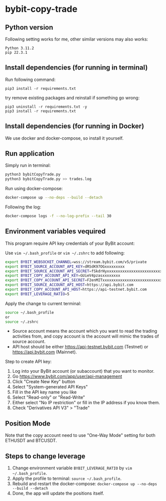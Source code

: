 # bybit-copy-trade

## Python version
Following setting works for me, other similar versions may also works:
```
Python 3.11.2
pip 22.3.1
```

## Install dependencies (for running in terminal)

Run following command:
```
pip3 install -r requirements.txt
```

try remove existing packages and reinstall if something go wrong:
```
pip3 uninstall -r requirements.txt -y
pip3 install -r requirements.txt
```

## Install dependencies (for running in Docker)

We use docker and docker-compose, so install it yourself.

## Run application
Simply run in terminal:
```bash
python3 bybitCopyTrade.py
python3 bybitCopyTrade.py >> trades.log
```

Run using docker-compose:
```bash
docker-compose up --no-deps --build --detach
```

Following the log:
```bash
docker-compose logs -f --no-log-prefix --tail 30
```

## Environment variables vequired

This program require API key credentials of your ByBit account:

Use `vim ~/.bash_profile` or `vim ~/.zshrc` to add following:
```bash
export BYBIT_WEBSOCKET_CHANNEL=wss://stream.bybit.com/v5/private
export BYBIT_SOURCE_ACCOUNT_API_KEY=dRSdK97OGxxxxxxxxx
export BYBIT_SOURCE_ACCOUNT_API_SECRET=fSkdrHyxxxxxxxxxxxxxxxxxxxxxxxxxxxxx
export BYBIT_COPY_ACCOUNT_API_KEY=GUieV4pzasxxxxxxxx
export BYBIT_COPY_ACCOUNT_API_SECRET=F2enMITxxxxxxxxxxxxxxxxxxxxxxxxxxxxx
export BYBIT_SOURCE_ACCOUNT_API_HOST=https://api.bybit.com
export BYBIT_COPY_ACCOUNT_API_HOST=https://api-testnet.bybit.com
export BYBIT_LEVERAGE_RATIO=5
```

Apply the change to current terminal:
```bash
source ~/.bash_profile
or
source ~/.zshrc
```

- Source account means the account which you want to read the trading activities from, and copy account is the account will mimic the trades of source account.
- API host should be either <https://api-testnet.bybit.com> (Testnet) or <https://api.bybit.com> (Mainnet).

Step to create API key:

1. Log into your ByBit account (or subaccount) that you want to monitor.
2. Go <https://www.bybit.com/app/user/api-management>
3. Click "Create New Key" button
4. Select "System-generated API Keys"
5. Fill in the API key name you like
6. Select "Read-only" or "Read-Write"
7. Either select "No IP restriction" or fill in the IP address if you know them.
8. Check "Derivatives API V3" > "Trade"

## Position Mode

Note that the copy account need to use "One-Way Mode" setting for both ETHUSDT and BTCUSDT.

## Steps to change leverage

1. Change environment variable `BYBIT_LEVERAGE_RATIO` by `vim ~/.bash_profile`.
2. Apply the profile to terminal: `source ~/.bash_profile`.
3. Rebuild and restart the docker-compose: `docker-compose up --no-deps --build --detach`
4. Done, the app will update the positions itself.
